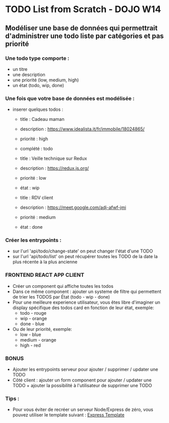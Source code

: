 # TODO List from Scratch - DOJO W14 

## Modéliser une base de données qui permettrait d'administrer une todo liste par catégories et pas priorité

### Une todo type comporte :
- un titre 
- une description
- une priorité (low, medium, high)
- un état (todo, wip, done)

### Une fois que votre base de données est modélisée :
- inserer quelques todos : 
  - title : Cadeau maman
  - description : https://www.idealista.it/fr/immobile/18024865/
  - priorité : high
  - complété : todo
  
  - title : Veille technique sur Redux
  - description : https://redux.js.org/
  - priorité : low
  - état : wip
  
  - title : RDV client 
  - description : https://meet.google.com/adj-afwf-jmi
  - priorité : medium
  - état : done

### Créer les entrypoints  :
- sur l'url 'api/todo/change-state' on peut changer l'état d'une TODO 
- sur l'url 'api/todo/list' on peut récupérer toutes les TODO de la date la plus récente à la plus ancienne 

### FRONTEND REACT APP CLIENT
- Créer un component qui affiche toutes les todos 
- Dans ce même component : ajouter un systeme de filtre qui permettent de trier les TODOS par État (todo - wip - done) 
- Pour une meilleure experience utilisateur, vous êtes libre d'imaginer un display spécifique des todos card en fonction de leur état, exemple:
  - todo - rouge
  - wip - orange
  - done - blue
- Ou de leur priorité, exemple: 
  - low - blue
  - medium - orange
  - high - red

### BONUS
  - Ajouter les entrypoints serveur pour ajouter / supprimer / updater une TODO  
  - Côté client : ajouter un form component pour ajouter / updater une TODO + ajouter la possibilité à l'utilisateur de supprimer une TODO


### Tips : 
- Pour vous éviter de recréer un serveur Node/Express de zéro, vous pouvez utiliser le template suivant :
[Express Template](https://github.com/JennyViannay/MVC_Express_Template "Express Template")
